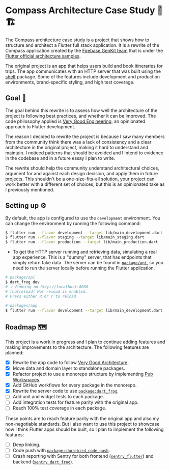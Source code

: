 # Compass Architecture Case Study 🧭🏗️

The Compass architecture case study is a project that shows how to structure and architect a Flutter full stack application. It is a rewrite of the Compass application created by the [Firebase GenKit team](https://developers.googleblog.com/en/how-firebase-genkit-helped-add-ai-to-our-compass-app/) that is under the [Flutter official architecture samples](https://docs.flutter.dev/app-architecture/case-study).

The original project is an app that helps users build and book itineraries for trips. The app communicates with an HTTP server that was built using the [shelf](https://pub.dev/packages/shelf) package. Some of the features include development and production environments, brand-specific styling, and high test coverage.

## Goal 🥅

The goal behind this rewrite is to assess how well the architecture of the project is following best practices, and whether it can be improved. The code philosophy applied is [Very Good Engineering](https://engineering.verygood.ventures/engineering/philosophy/), an opinionated approach to Flutter development.

The reason I decided to rewrite the project is because I saw many members from the community think there was a lack of consistency and a clear architecture in the original project, making it hard to understand and maintain. I noticed patterns that should be avoided and I intend to evidence in the codebase and in a future essay I plan to write.

The rewrite should help the community understand architectural choices, argument for and against each design decision, and apply them in future projects. This shouldn't be a one-size-fits-all solution, your project can work better with a different set of choices, but this is an opinionated take as I previously mentioned.

## Setting up ⚙️

By default, the app is configured to use the `development` environment. You can change the environment by running the following command:

```bash
$ flutter run --flavor development --target lib/main_development.dart
$ flutter run --flavor staging --target lib/main_staging.dart
$ flutter run --flavor production --target lib/main_production.dart
```

* To get the HTTP server running and retrieving data, simulating a real app experience. This is a "dummy" server, that has endpoints that simply return fake data. The server can be found in [`package/api`](packages/api/), so you need to run the server locally before running the Flutter application.

```bash
# package/api
$ dart_frog dev
# ✓ Running on http://localhost:8080
# [hotreload] Hot reload is enabled.
# Press either R or r to reload
 
# packages/app
$ flutter run --flavor development --target lib/main_development.dart
```

## Roadmap 🗺️

This project is a work in progress and I plan to continue adding features and making improvements to the architecture. The following features are planned:

- [x] Rewrite the app code to follow [Very Good Architecture](https://verygood.ventures/blog/very-good-flutter-architecture).
- [x] Move data and domain layer to standalone packages.
- [x] Refactor project to use a monorepo structure by implementing [Pub Workspaces](https://dart.dev/tools/pub/workspaces).
- [x] Add GitHub workflows for every package in the monorepo.
- [x] Rewrite the server code to use [`package:dart_frog`](https://pub.dev/packages/dart_frog).
- [ ] Add unit and widget tests to each package.
- [ ] Add integration tests for feature parity with the original app.
- [ ] Reach 100% test coverage in each package.

These points are to reach feature parity with the original app and also my non-negotiable standards. But I also want to use this project to showcase how I think Flutter apps should be built, so I plan to implement the following features:

- [ ] Deep linking.
- [ ] Code push with [`package:shorebird_code_push`](https://pub.dev/packages/shorebird_code_push).
- [ ] Crash reporting with Sentry for both frontend ([`sentry_flutter`](https://pub.dev/packages/sentry_flutter)) and backend ([`sentry_dart_frog`](https://pub.dev/packages/sentry_dart_frog)).